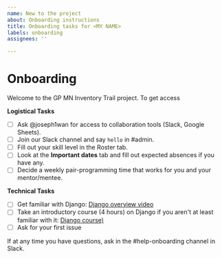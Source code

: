 ```yaml
---
name: New to the project
about: Onboarding instructions
title: Onboarding tasks for <MY NAME>
labels: onboarding
assignees: ''

---
```


# Onboarding
Welcome to the GP MN Inventory Trail project. To get access

**Logistical Tasks**
- [ ] Ask @joseph1wan for access to collaboration tools (Slack, Google Sheets).
- [ ] Join our Slack channel and say `hello` in #admin.
- [ ] Fill out your skill level in the Roster tab.
- [ ] Look at the **Important dates** tab and fill out expected absences if you have any.
- [ ] Decide a weekly pair-programming time that works for you and your mentor/mentee.

**Technical Tasks**
- [ ] Get familiar with Django: [Django overview video](https://www.youtube.com/watch?v=0sMtoedWaf0)
- [ ] Take an introductory course (4 hours) on Django if you aren't at least familiar with it: [Django course)](https://www.udemy.com/course/try-django-2-2-python-web-development/?ranMID=39197&ranEAID=JVFxdTr9V80&ranSiteID=JVFxdTr9V80-M2IaeWc_xBVIq2fYIu0y4A&LSNPUBID=JVFxdTr9V80&utm_source=aff-campaign&utm_medium=udemyads)
- [ ] Ask for your first issue

If at any time you have questions, ask in the #help-onboarding channel in Slack.

